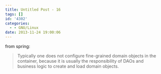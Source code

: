 ```yaml
---
title: Untitled Post - 16
tags: []
id: '4302'
categories:
  - - GNU/Linux
date: 2013-11-24 19:00:06
---
```


from spring:

> Typically one does not configure fine-grained domain objects in the container, because it is usually the responsibility of DAOs and business logic to create and load domain objects.